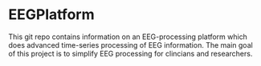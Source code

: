 # EEGPlatform

This git repo contains information on an EEG-processing platform which does advanced time-series processing of EEG information. The main goal of this project is to simplify EEG processing for clincians and researchers. 


